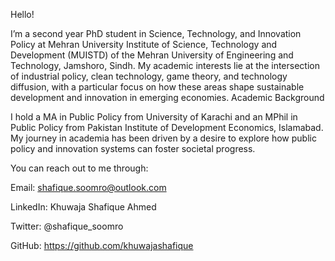 Hello!

I’m a second year PhD student in Science, Technology, and Innovation Policy at Mehran University Institute of Science, Technology and Development (MUISTD) of the Mehran University of Engineering and Technology, Jamshoro, Sindh. My academic interests lie at the intersection of industrial policy, clean technology, game theory, and technology diffusion, with a particular focus on how these areas shape sustainable development and innovation in emerging economies.
Academic Background

I hold a MA in Public Policy from University of Karachi and an MPhil in Public Policy from Pakistan Institute of Development Economics, Islamabad. My journey in academia has been driven by a desire to explore how public policy and innovation systems can foster societal progress. 
    
You can reach out to me through:

Email: shafique.soomro@outlook.com

LinkedIn: Khuwaja Shafique Ahmed

Twitter: @shafique_soomro

GitHub: https://github.com/khuwajashafique
